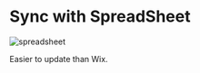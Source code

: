 # Sync with SpreadSheet
![spreadsheet](https://c1.staticflickr.com/5/4499/24086420188_c4d736e271_h.jpg)

Easier to update than Wix.